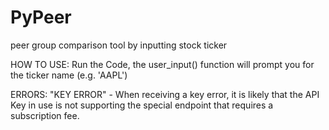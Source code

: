 # PyPeer
peer group comparison tool by inputting stock ticker

HOW TO USE:
Run the Code, the user_input() function will prompt you for the ticker name (e.g. 'AAPL')


ERRORS:
"KEY ERROR" - When receiving a key error, it is likely that the API Key in use is not supporting the special endpoint that requires a subscription fee.

